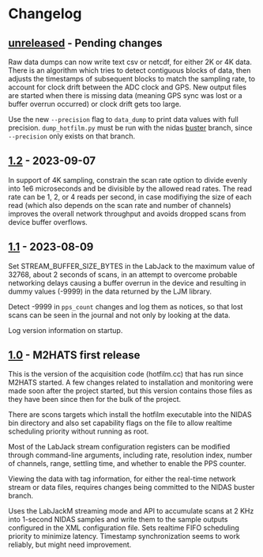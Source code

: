 # Changelog

## [unreleased] - Pending changes

Raw data dumps can now write text csv or netcdf, for either 2K or 4K data.
There is an algorithm which tries to detect contiguous blocks of data, then
adjusts the timestamps of subsequent blocks to match the sampling rate, to
account for clock drift between the ADC clock and GPS.  New output files are
started when there is missing data (meaning GPS sync was lost or a buffer
overrun occurred) or clock drift gets too large.

Use the new `--precision` flag to `data_dump` to print data values with full
precision.  `dump_hotfilm.py` must be run with the nidas
[buster](https://github.com/NCAR/nidas/tree/buster) branch, since
`--precision` only exists on that branch.

## [1.2] - 2023-09-07

In support of 4K sampling, constrain the scan rate option to divide evenly
into 1e6 microseconds and be divisible by the allowed read rates.  The read
rate can be 1, 2, or 4 reads per second, in case modifiying the size of each
read (which also depends on the scan rate and number of channels) improves the
overall network throughput and avoids dropped scans from device buffer
overflows.

## [1.1] - 2023-08-09

Set STREAM_BUFFER_SIZE_BYTES in the LabJack to the maximum value of 32768,
about 2 seconds of scans, in an attempt to overcome probable networking delays
causing a buffer overrun in the device and resulting in dummy values (-9999)
in the data returned by the LJM library.

Detect -9999 in `pps_count` changes and log them as notices, so that lost
scans can be seen in the journal and not only by looking at the data.

Log version information on startup.

## [1.0] - M2HATS first release

This is the version of the acquisition code (hotfilm.cc) that has run since
M2HATS started.  A few changes related to installation and monitoring were
made soon after the project started, but this version contains those files as
they have been since then for the bulk of the project.

There are scons targets which install the hotfilm executable into the NIDAS
bin directory and also set capability flags on the file to allow realtime
scheduling priority without running as root.

Most of the LabJack stream configuration registers can be modified through
command-line arguments, including rate, resolution index, number of channels,
range, settling time, and whether to enable the PPS counter.

Viewing the data with tag information, for either the real-time network stream
or data files, requires changes being committed to the NIDAS buster branch.

Uses the LabJackM streaming mode and API to accumulate scans at 2 KHz into
1-second NIDAS samples and write them to the sample outputs configured in the
XML configuration file.  Sets realtime FIFO scheduling priority to minimize
latency.  Timestamp synchronization seems to work reliably, but might need
improvement.

<!-- Versions -->
[unreleased]: https://github.com/NCAR/hotfilm/compare/v1.2...HEAD
[1.2]: https://github.com/NCAR/hotfilm/releases/tag/v1.2
[1.1]: https://github.com/NCAR/hotfilm/releases/tag/v1.1
[1.0]: https://github.com/NCAR/hotfilm/releases/tag/v1.0
